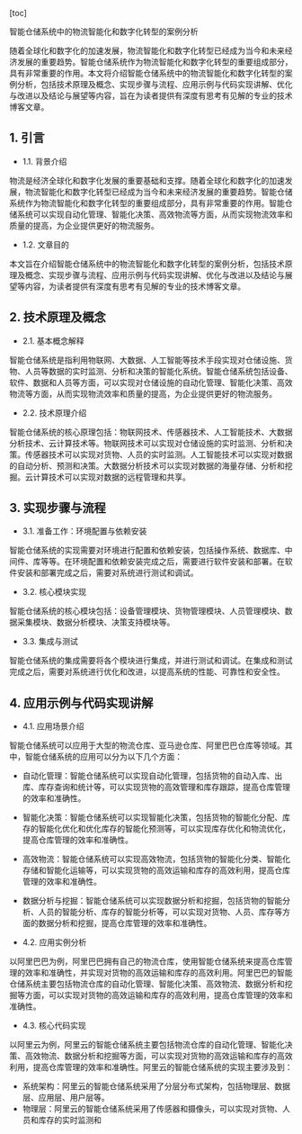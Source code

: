 
[toc]                    
                
                
智能仓储系统中的物流智能化和数字化转型的案例分析

随着全球化和数字化的加速发展，物流智能化和数字化转型已经成为当今和未来经济发展的重要趋势。智能仓储系统作为物流智能化和数字化转型的重要组成部分，具有非常重要的作用。本文将介绍智能仓储系统中的物流智能化和数字化转型的案例分析，包括技术原理及概念、实现步骤与流程、应用示例与代码实现讲解、优化与改进以及结论与展望等内容，旨在为读者提供有深度有思考有见解的专业的技术博客文章。

## 1. 引言

- 1.1. 背景介绍

物流是经济全球化和数字化发展的重要基础和支撑。随着全球化和数字化的加速发展，物流智能化和数字化转型已经成为当今和未来经济发展的重要趋势。智能仓储系统作为物流智能化和数字化转型的重要组成部分，具有非常重要的作用。智能仓储系统可以实现自动化管理、智能化决策、高效物流等方面，从而实现物流效率和质量的提高，为企业提供更好的物流服务。
- 1.2. 文章目的

本文旨在介绍智能仓储系统中的物流智能化和数字化转型的案例分析，包括技术原理及概念、实现步骤与流程、应用示例与代码实现讲解、优化与改进以及结论与展望等内容，为读者提供有深度有思考有见解的专业的技术博客文章。

## 2. 技术原理及概念

- 2.1. 基本概念解释

智能仓储系统是指利用物联网、大数据、人工智能等技术手段实现对仓储设施、货物、人员等数据的实时监测、分析和决策的智能化系统。智能仓储系统包括设备、软件、数据和人员等方面，可以实现对仓储设施的自动化管理、智能化决策、高效物流等方面，从而实现物流效率和质量的提高，为企业提供更好的物流服务。
- 2.2. 技术原理介绍

智能仓储系统的核心原理包括：物联网技术、传感器技术、人工智能技术、大数据分析技术、云计算技术等。物联网技术可以实现对仓储设施的实时监测、分析和决策。传感器技术可以实现对货物、人员的实时监测。人工智能技术可以实现对数据的自动分析、预测和决策。大数据分析技术可以实现对数据的海量存储、分析和挖掘。云计算技术可以实现对数据的远程管理和共享。

## 3. 实现步骤与流程

- 3.1. 准备工作：环境配置与依赖安装

智能仓储系统的实现需要对环境进行配置和依赖安装，包括操作系统、数据库、中间件、库等等。在环境配置和依赖安装完成之后，需要进行软件安装和部署。在软件安装和部署完成之后，需要对系统进行测试和调试。

- 3.2. 核心模块实现

智能仓储系统的核心模块包括：设备管理模块、货物管理模块、人员管理模块、数据采集模块、数据分析模块、决策支持模块等。

- 3.3. 集成与测试

智能仓储系统的集成需要将各个模块进行集成，并进行测试和调试。在集成和测试完成之后，需要对系统进行优化和改进，以提高系统的性能、可靠性和安全性。

## 4. 应用示例与代码实现讲解

- 4.1. 应用场景介绍

智能仓储系统可以应用于大型的物流仓库、亚马逊仓库、阿里巴巴仓库等领域。其中，智能仓储系统的应用可以分为以下几个方面：

- 自动化管理：智能仓储系统可以实现自动化管理，包括货物的自动入库、出库、库存查询和统计等，可以实现货物的高效管理和库存跟踪，提高仓库管理的效率和准确性。
- 智能化决策：智能仓储系统可以实现智能化决策，包括货物的智能化分配、库存的智能化优化和优化库存的智能化预测等，可以实现库存优化和物流优化，提高仓库管理的效率和准确性。
- 高效物流：智能仓储系统可以实现高效物流，包括货物的智能化分类、智能化存储和智能化运输等，可以实现货物的高效运输和库存的高效利用，提高仓库管理的效率和准确性。
- 数据分析与挖掘：智能仓储系统可以实现数据分析和挖掘，包括货物的智能分析、人员的智能分析、库存的智能分析等，可以实现对货物、人员、库存等方面的数据分析和挖掘，提高仓库管理的效率和准确性。

- 4.2. 应用实例分析

以阿里巴巴为例，阿里巴巴拥有自己的物流仓库，使用智能仓储系统来提高仓库管理的效率和准确性，并实现对货物的高效运输和库存的高效利用。阿里巴巴的智能仓储系统主要包括物流仓库的自动化管理、智能化决策、高效物流、数据分析和挖掘等方面，可以实现对货物的高效运输和库存的高效利用，提高仓库管理的效率和准确性。

- 4.3. 核心代码实现

以阿里云为例，阿里云的智能仓储系统主要包括物流仓库的自动化管理、智能化决策、高效物流、数据分析和挖掘等方面，可以实现对货物的高效运输和库存的高效利用，提高仓库管理的效率和准确性。阿里云的智能仓储系统的实现主要涉及到：

- 系统架构：阿里云的智能仓储系统采用了分层分布式架构，包括物理层、数据层、应用层、用户层等。
- 物理层：阿里云的智能仓储系统采用了传感器和摄像头，可以实现对货物、人员和库存的实时监测和

